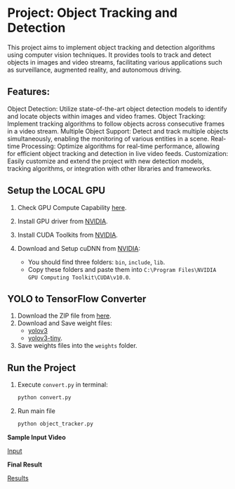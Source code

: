 # Project: Object Tracking and Detection
This project aims to implement object tracking and detection algorithms using computer vision techniques. 
It provides tools to track and detect objects in images and video streams, facilitating various applications such as surveillance, augmented reality, and autonomous driving.

## Features:
Object Detection: Utilize state-of-the-art object detection models to identify and locate objects within images and video frames.
Object Tracking: Implement tracking algorithms to follow objects across consecutive frames in a video stream.
Multiple Object Support: Detect and track multiple objects simultaneously, enabling the monitoring of various entities in a scene.
Real-time Processing: Optimize algorithms for real-time performance, allowing for efficient object tracking and detection in live video feeds.
Customization: Easily customize and extend the project with new detection models, tracking algorithms, or integration with other libraries and frameworks.

## Setup the LOCAL GPU

1. Check GPU Compute Capability [here](https://developer.nvidia.com/cuda-gpus).

2. Install GPU driver from [NVIDIA](https://www.nvidia.com/download/index.aspx?lang=en-us).

3. Install CUDA Toolkits from [NVIDIA](https://developer.nvidia.com/cuda-10.1-download-archive-base?target_os=Windows&target_arch=x86_64).

4. Download and Setup cuDNN from [NVIDIA](https://developer.nvidia.com/rdp/cudnn-archive):
   - You should find three folders: `bin`, `include`, `lib`.
   - Copy these folders and paste them into `C:\Program Files\NVIDIA GPU Computing Toolkit\CUDA\v10.0`.

## YOLO to TensorFlow Converter

1. Download the ZIP file from [here](https://github.com/theAIGuysCode/yolov3_deepsort#command-line-args-reference).
2. Download and Save weight files:
   - [yolov3](https://pjreddie.com/media/files/yolov3.weights)
   - [yolov3-tiny](https://pjreddie.com/media/files/yolov3-tiny.weights).
3. Save weights files into the `weights` folder.

## Run the Project

1. Execute `convert.py` in terminal:
   ```bash
   python convert.py
   ```

2. Run main file
   ```bash
   python object_tracker.py
   ```

**Sample Input Video**

[Input](https://github.com/Dinjan-AIML/Object_tracking_and_Detection/raw/master/data/video/cars.mp4)


**Final Result**

[Results](data/video/results.avi)

